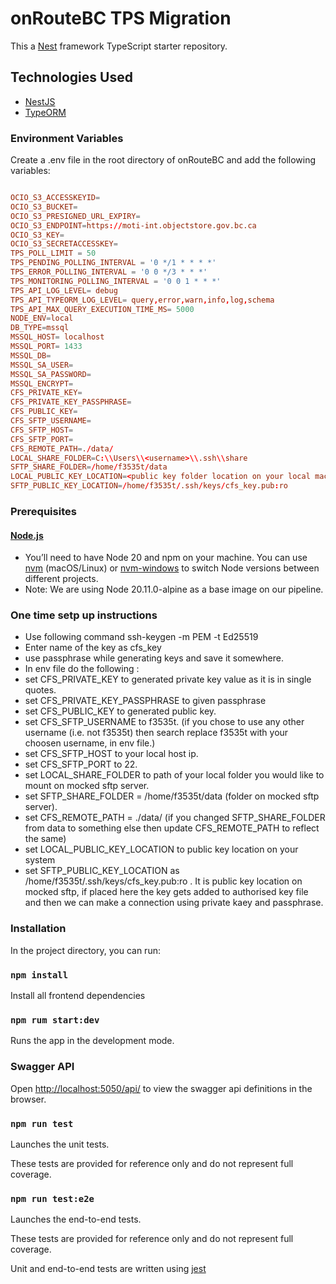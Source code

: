 #  onRouteBC TPS Migration

This a [Nest](https://github.com/nestjs/nest) framework TypeScript starter repository.

## Technologies Used
- [NestJS](https://nestjs.com/)
- [TypeORM](https://typeorm.io/)

### Environment Variables

Create a .env file in the root directory of onRouteBC and add the following variables:

```conf

OCIO_S3_ACCESSKEYID=
OCIO_S3_BUCKET=
OCIO_S3_PRESIGNED_URL_EXPIRY=
OCIO_S3_ENDPOINT=https://moti-int.objectstore.gov.bc.ca
OCIO_S3_KEY=
OCIO_S3_SECRETACCESSKEY=
TPS_POLL_LIMIT = 50
TPS_PENDING_POLLING_INTERVAL = '0 */1 * * * *'
TPS_ERROR_POLLING_INTERVAL = '0 0 */3 * * *'
TPS_MONITORING_POLLING_INTERVAL = '0 0 1 * * *'
TPS_API_LOG_LEVEL= debug
TPS_API_TYPEORM_LOG_LEVEL= query,error,warn,info,log,schema
TPS_API_MAX_QUERY_EXECUTION_TIME_MS= 5000
NODE_ENV=local
DB_TYPE=mssql
MSSQL_HOST= localhost
MSSQL_PORT= 1433
MSSQL_DB=
MSSQL_SA_USER=
MSSQL_SA_PASSWORD=
MSSQL_ENCRYPT=
CFS_PRIVATE_KEY=
CFS_PRIVATE_KEY_PASSPHRASE=
CFS_PUBLIC_KEY=
CFS_SFTP_USERNAME=
CFS_SFTP_HOST=
CFS_SFTP_PORT=
CFS_REMOTE_PATH=./data/
LOCAL_SHARE_FOLDER=C:\\Users\\<username>\\.ssh\\share
SFTP_SHARE_FOLDER=/home/f3535t/data
LOCAL_PUBLIC_KEY_LOCATION=<public key folder location on your local machine>
SFTP_PUBLIC_KEY_LOCATION=/home/f3535t/.ssh/keys/cfs_key.pub:ro

```


### Prerequisites

#### [Node.js](https://nodejs.org/en/)

- You’ll need to have Node 20 and npm on your machine. You can use [nvm](https://github.com/nvm-sh/nvm#installation) (macOS/Linux) or [nvm-windows](https://github.com/coreybutler/nvm-windows#node-version-manager-nvm-for-windows) to switch Node versions between different projects.
- Note: We are using Node 20.11.0-alpine as a base image on our pipeline.

### One time setp up instructions
- Use following command ssh-keygen -m PEM -t Ed25519
- Enter name of the key as cfs_key
- use passphrase while generating keys and save it somewhere.
- In env file do the following :
- set CFS_PRIVATE_KEY to generated private key value as it is in single quotes.
- set CFS_PRIVATE_KEY_PASSPHRASE to given passphrase
- set CFS_PUBLIC_KEY to generated public key.
- set CFS_SFTP_USERNAME to f3535t. (if you chose to use any other username (i.e. not f3535t) then search replace f3535t with your choosen username, in env file.)
- set CFS_SFTP_HOST to your local host ip.
- set CFS_SFTP_PORT to 22.
- set LOCAL_SHARE_FOLDER to path of your local folder you would like to mount on mocked sftp server.
- set SFTP_SHARE_FOLDER = /home/f3535t/data (folder on mocked sftp server).
- set CFS_REMOTE_PATH = ./data/ (if you changed SFTP_SHARE_FOLDER from data to something else then update CFS_REMOTE_PATH to reflect the same)
- set LOCAL_PUBLIC_KEY_LOCATION to  public key location on your system
- set SFTP_PUBLIC_KEY_LOCATION as /home/f3535t/.ssh/keys/cfs_key.pub:ro . It is public key location on mocked sftp, if placed here the key gets added to authorised key file and then we can make a connection using private kaey and passphrase.

### Installation

In the project directory, you can run:

### `npm install`

Install all frontend dependencies

### `npm rum start:dev`

Runs the app in the development mode.

### Swagger API
Open [http://localhost:5050/api/](http://localhost:5050/api) to view the swagger api definitions in the browser.

### `npm run test`

Launches the unit tests.

These tests are provided for reference only and do not represent full coverage.

### `npm run test:e2e`

Launches the end-to-end tests.

These tests are provided for reference only and do not represent full coverage.

Unit and end-to-end tests are written using [jest](https://jestjs.io/)

